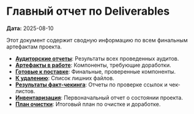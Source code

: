 # Главный отчет по Deliverables

**Дата:** 2025-08-10

Этот документ содержит сводную информацию по всем финальным артефактам проекта.

- **[Аудиторские отчеты](./01_audit_reports/)**: Результаты всех проведенных аудитов.
- **[Артефакты в работе](./02_working_artifacts/)**: Компоненты, требующие доработки.
- **[Готовые к поставке](./03_ready_for_delivery/)**: Финальные, проверенные компоненты.
- **[К удалению](./04_to_delete/)**: Список лишних файлов.
- **[Результаты факт-чекинга](./05_factcheck_results/)**: Отчеты по проверке ссылок и чек-листов.
- **[Инвентаризация](./inventory_current_state.md)**: Первоначальный отчет о состоянии проекта.
- **[План очистки](./final_cleanup_report.md)**: Итоговый план по очистке и доработке.
